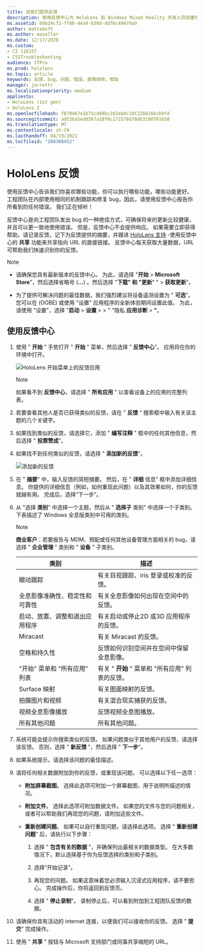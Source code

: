 ```yaml
---
title: 给我们提供反馈
description: 使用反馈中心为 HoloLens 和 Windows Mixed Reality 开发人员创建可操作的反馈。
ms.assetid: b9b24c72-ff86-44a9-b30d-dd76c49479a9
author: mattzmsft
ms.author: mazeller
ms.date: 12/17/2020
ms.custom:
- CI 116157
- CSSTroubleshooting
audience: ITPro
ms.prod: hololens
ms.topic: article
keywords: 反馈，bug，问题，错误，故障排除，帮助
manager: jarrettr
ms.localizationpriority: medium
appliesto:
- HoloLens (1st gen)
- HoloLens 2
ms.openlocfilehash: f8704b7e1b75cd08bc282eb0c2df22b8266cb9fd
ms.sourcegitcommit: ad53ba5edd567a18f0c172578d78db3190701650
ms.translationtype: MT
ms.contentlocale: zh-CN
ms.lasthandoff: 04/19/2021
ms.locfileid: "108308452"
---
```

# <a name="feedback-for-hololens"></a>HoloLens 反馈

使用反馈中心告诉我们你喜欢哪些功能，你可以执行哪些功能，哪些功能更好。 工程团队在内部使用相同的机制跟踪和修复 bug，因此，请使用反馈中心报告你所看到的任何错误。 我们正在倾听！

反馈中心是向工程团队发出 bug 的一种绝佳方式，可确保将来的更新比较健康，并且可以更一致地使用错误。 但是，反馈中心不会提供响应。 如果需要立即获得帮助，请记录反馈，记下为反馈提供的摘要，并跟进 [HoloLens 支持](https://support.microsoft.com/supportforbusiness/productselection?sapid=e9391227-fa6d-927b-0fff-f96288631b8f) -使用反馈中心的 **共享** 功能来共享指向 URL 的直接链接。 反馈中心每天获取大量数据，URL 可帮助我们快速识别你的反馈。

> [!NOTE]  
>  
> - 请确保您具有最新版本的反馈中心。 为此，请选择 "**开始**  >  **Microsoft Store**"，然后选择省略号 (**...**) 。然后选择 "**下载" 和 "更新**" "  >  **获取更新**"。  
>  
> - 为了提供可解决问题的最佳数据，我们强烈建议将设备遥测设置为 " **可选**"。 您可以在 (OOBE) 或使用 "设置" 应用程序的全新体验期间设置此值。 为此，请使用 "设置"，选择 "**启动**  >  **设置**  >    >  " "隐私 **应用诊断**  >  **"**。

## <a name="use-the-feedback-hub"></a>使用反馈中心

1. 使用 " **开始** " 手势打开 " **开始** " 菜单，然后选择 " **反馈中心**"。 应用将在你的环境中打开。

   ![HoloLens 开始菜单上的反馈应用](./images/hololens2-feedbackhub-tile.png)
   > [!NOTE]  
   > 如果看不到 **反馈中心**，请选择 " **所有应用** " 以查看设备上的应用的完整列表。

1. 若要查看其他人是否已获得类似的反馈，请在 " **反馈** " 搜索框中输入有关该主题的几个关键字。
1. 如果找到类似的反馈，请选择它，添加 " **编写注释** " 框中的任何其他信息，然后选择 " **投票赞成**"。
1. 如果找不到任何类似的反馈，请选择 " **添加新的反馈**"。

   ![添加新的反馈](./images/hololens-feedback-1.png)

1. 在 " **摘要**" 中，输入反馈的简短摘要。 然后，在 " **详细** 信息" 框中添加详细信息。 你提供的详细信息（例如，如何重现此问题）以及其效果如何，你的反馈就越有用。 完成后，选择“下一步”。

1. 从 "选择 **类别**" 中选择一个主题，然后从 " **选择子** 类别" 中选择一个子类别。 下表描述了 Windows 全息版类别中可用的类别。

   > [!NOTE]  
   > **商业客户**：若要报告与 MDM、预配或任何其他设备管理方面相关的 bug，请选择 " **企业管理** " 类别和 " **设备** " 子类别。

   |类别 |描述 |
   | --- | --- |
   |眼动跟踪 |有关目视跟踪、iris 登录或校准的反馈。 |
   |全息影像准确性、稳定性和可靠性 |有关全息影像如何出现在空间中的反馈。 |
   |启动、放置、调整和退出应用程序 |有关启动或停止2D 或3D 应用程序的反馈。 |
   |Miracast |有关 Miracast 的反馈。 |
   |空格和持久性 |反馈如何识别空间并在空间中保留全息影像。 |
   |"开始" 菜单和 "所有应用" 列表 |有关 " **开始** " 菜单和 "所有应用" 列表的反馈。 |
   |Surface 映射 |有关图面映射的反馈。 |
   |拍摄图片和视频 |有关混合现实捕获的反馈。 |
   |视频全息影像播放 |反馈视频全息图播放。 |
   |所有其他问题 |所有其他问题。 |

1. 系统可能会提示你搜索类似的反馈。 如果问题类似于其他用户的反馈，请选择该反馈。 否则，选择 " **新反馈** "，然后选择 " **下一步**"。

1. 如果系统提示，请选择该问题的最佳描述。

1. 请将任何相关数据附加到你的反馈，或重现该问题。 可以选择以下任一选项：

   - **附加屏幕截图**。 选择此选项可附加一个屏幕截图，用于说明所描述的情况。
   - **附加文件**。 选择此选项可附加数据文件。 如果您的文件与您的问题相关，或者可以帮助我们再现您的问题，请附加这些文件。
   - **重新创建问题**。 如果可以自行重现问题，请选择此选项。 选择 " **重新创建问题**" 后，请执行以下步骤：  

     1. 选择 " **包含有关的数据** "，并确保列出最相关的数据类型。 在大多数情况下，默认选择基于你为反馈选择的类别和子类别。  
     1. 选择“开始记录”。

     1. 再现您的问题。 如果这意味着您必须输入沉浸式应用程序，请不要担心。 完成操作后，你将返回到反馈页。
     1. 选择 " **停止录制**"。 录制停止后，可以看到附加到工程团队反馈的数据。

1. 请确保你具有活动的 internet 连接，以便我们可以接收你的反馈。 选择 " **提交**" 完成操作。

1. 使用 " **共享** " 按钮与 Microsoft 支持部门或同事共享缩短的 URL。